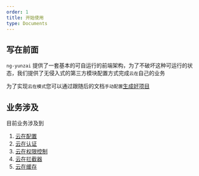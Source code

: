 ```yaml
---
order: 1
title: 开始使用
type: Documents
---
```


## 写在前面

`ng-yunzai` 提供了一套基本的可自运行的前端架构，为了不破坏这种可运行的状态，我们提供了无侵入式的第三方模块配置方式完成`云在`自己的业务  

为了实现`云在模式`您可以通过跟随后的文档`手动配置`[生成好项目](/docs/getting-started)

## 业务涉及

目前业务涉及到

1. [云在配置](/bis/config)
2. [云在认证](/bis/auth)
3. [云在权限控制](/bis/acl)
4. [云在拦截器](/bis/interceotpr)
5. [云在缓存](/bis/cached)
